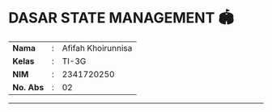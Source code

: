 # DASAR STATE MANAGEMENT 🏟️

<table>
  <tr>
    <td><b>Nama</b></td>
    <td>:</td>
    <td>Afifah Khoirunnisa</td>
  </tr>
  <tr>
    <td><b>Kelas</b></td>
    <td>:</td>
    <td>TI-3G</td>
  </tr>
  <tr>
    <td><b>NIM</b></td>
    <td>:</td>
    <td>2341720250</td>
  </tr>
  <tr>
    <td><b>No. Abs</b></td>
    <td>:</td>
    <td>02</td>
  </tr>
</table>  

---